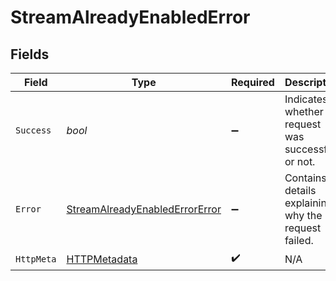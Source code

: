 # StreamAlreadyEnabledError


## Fields

| Field                                                                                       | Type                                                                                        | Required                                                                                    | Description                                                                                 | Example                                                                                     |
| ------------------------------------------------------------------------------------------- | ------------------------------------------------------------------------------------------- | ------------------------------------------------------------------------------------------- | ------------------------------------------------------------------------------------------- | ------------------------------------------------------------------------------------------- |
| `Success`                                                                                   | *bool*                                                                                      | :heavy_minus_sign:                                                                          | Indicates whether the request was successful or not.                                        | false                                                                                       |
| `Error`                                                                                     | [StreamAlreadyEnabledErrorError](../../Models/Components/StreamAlreadyEnabledErrorError.md) | :heavy_minus_sign:                                                                          | Contains details explaining why the request failed.                                         |                                                                                             |
| `HttpMeta`                                                                                  | [HTTPMetadata](../../Models/Components/HTTPMetadata.md)                                     | :heavy_check_mark:                                                                          | N/A                                                                                         |                                                                                             |